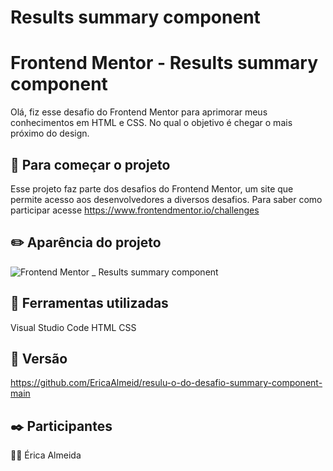 # Results summary component

# Frontend Mentor - Results summary component

Olá, fiz esse desafio do Frontend Mentor para aprimorar meus conhecimentos em HTML e CSS. No qual o objetivo é chegar o mais próximo do design.   

## 🚀 Para começar o projeto

Esse projeto faz parte dos desafios do Frontend Mentor, um site que permite acesso aos desenvolvedores a diversos desafios. 
Para saber como participar acesse https://www.frontendmentor.io/challenges


## ✏️ Aparência do projeto

![Frontend Mentor _ Results summary component](https://user-images.githubusercontent.com/115961939/221959770-fb5f722f-59a5-4a37-8ff0-8e67e7801955.gif)

## 🔧 Ferramentas utilizadas

Visual Studio Code
HTML 
CSS

## 📌 Versão
https://github.com/EricaAlmeid/resulu-o-do-desafio-summary-component-main


## ✒️ Participantes
👩🏾 Érica Almeida
